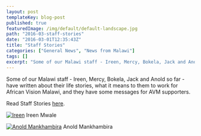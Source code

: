 ```yaml
---
layout: post
templateKey: blog-post
published: true
featuredImage: /img/default/default-landscape.jpg
path: "2016-03-staff-stories"
date: "2016-03-01T12:35:43Z"
title: "Staff Stories"
categories: ["General News", "News from Malawi"]
tags: []
excerpt: "Some of our Malawi staff - Ireen, Mercy, Bokela, Jack and Anold so far - have written about their l..."
---
```


Some of our Malawi staff - Ireen, Mercy, Bokela, Jack and Anold so far - have written about their life stories, what it means to them to work for African Vision Malawi, and they have some messages for AVM supporters.

Read Staff Stories [here](https://www.africanvision.org.uk/about-us/team/#staffstories).

[![Ireen](https://f000.backblazeb2.com/file/avm-wp-uploads/2015/11/Ireen-for-website-283x300.jpg)](https://f000.backblazeb2.com/file/avm-wp-uploads/2015/11/Ireen-for-website.jpg) Ireen Mwale

[![Anold Mankhambira](https://f000.backblazeb2.com/file/avm-wp-uploads/2015/11/Anold-for-website-285x300.jpg)](https://f000.backblazeb2.com/file/avm-wp-uploads/2015/11/Anold-for-website.jpg) Anold Mankhambira
